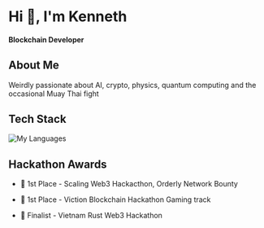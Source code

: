 
<!--
**ksmit323/ksmit323** is a ✨ _special_ ✨ repository because its `README.md` (this file) appears on your GitHub profile.

Here are some ideas to get you started:

- 🔭 I’m currently working on ...
- 🌱 I’m currently learning ...
- 👯 I’m looking to collaborate on ...
- 🤔 I’m looking for help with ...
- 💬 Ask me about ...
- 📫 How to reach me: ...
- 😄 Pronouns: ...
- ⚡ Fun fact: ...
-->

# Hi 👋, I'm Kenneth

#### **Blockchain Developer**


## About Me
Weirdly passionate about AI, crypto, physics, quantum computing and the occasional Muay Thai fight

## Tech Stack
![My Languages](https://skillicons.dev/icons?i=solidity,rust,python,typescript,c,javascript,bash,opencv,selenium,html,css&theme=dark)

## Hackathon Awards
* 🥇 1st Place - Scaling Web3 Hackacthon, Orderly Network Bounty

* 🥇 1st Place - Viction Blockchain Hackathon Gaming track

* 🥇 Finalist - Vietnam Rust Web3 Hackathon

<br>

<!--
![Top Langs](https://github-readme-stats.vercel.app/api/top-langs/?username=ksmit323&count_weight=0.5)

